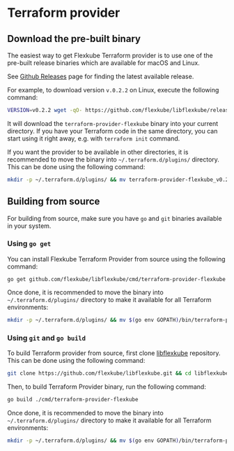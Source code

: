 # Terraform provider

## Download the pre-built binary

The easiest way to get Flexkube Terraform provider is to use one of the pre-built release binaries which are available for macOS and Linux.

See [Github Releases](https://github.com/flexkube/libflexkube/releases) page for finding the latest available release.

For example, to download version `v.0.2.2` on Linux, execute the following command:

```sh
VERSION=v0.2.2 wget -qO- https://github.com/flexkube/libflexkube/releases/download/$VERSION/terraform-provider-flexkube_$VERSION_linux_amd64.tar.gz | tar zxvf - terraform-provider-flexkube_$VERSION_x4
```

It will download the `terraform-provider-flexkube` binary into your current directory. If you have your Terraform code in the same directory, you can start using it right away, e.g. with `terraform init` command.

If you want the provider to be available in other directories, it is recommended to move the binary into `~/.terraform.d/plugins/` directory. This can be done using the following command:

```sh
mkdir -p ~/.terraform.d/plugins/ && mv terraform-provider-flexkube_v0.2.2_x4 ~/.terraform.d/plugins/
```

## Building from source

For building from source, make sure you have `go` and `git` binaries available in your system.

### Using `go get`

You can install Flexkube Terraform Provider from source using the following command:

```
go get github.com/flexkube/libflexkube/cmd/terraform-provider-flexkube
```

Once done, it is recommended to move the binary into `~/.terraform.d/plugins/` directory to make it available for all Terraform environments:

```sh
mkdir -p ~/.terraform.d/plugins/ && mv $(go env GOPATH)/bin/terraform-provider-flexkube ~/.terraform.d/plugins/terraform-provider-flexkube_v0.2.2_x4
```

### Using `git` and `go build`

To build Terraform provider from source, first clone [libflexkube](https://github.com/flexkube/libflexkube) repository. This can be done using the following command:

```sh
git clone https://github.com/flexkube/libflexkube.git && cd libflexkube
```

Then, to build Terraform Provider binary, run the following command:

```sh
go build ./cmd/terraform-provider-flexkube
```

Once done, it is recommended to move the binary into `~/.terraform.d/plugins/` directory to make it available for all Terraform environments:

```sh
mkdir -p ~/.terraform.d/plugins/ && mv $(go env GOPATH)/bin/terraform-provider-flexkube ~/.terraform.d/plugins/terraform-provider-flexkube
```